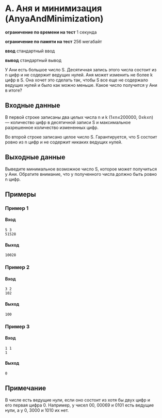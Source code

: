 # A. Аня и минимизация (AnyaAndMinimization)
**ограничение по времени на тест** 1 секунда

**ограничение по памяти на тест** 256 мегабайт

**ввод** стандартный ввод

**вывод** стандартный вывод

У Ани есть большое число S. Десятичная запись этого числа состоит из n цифр и не содержит ведущих нулей. Аня может изменить не более k цифр в S. Она хочет это сделать так, чтобы S все еще не содержало ведущих нулей и было как можно меньше. Какое число получится у Ани в итоге?
## Входные данные
В первой строке записаны два целых числа n и k (1≤n≤200000, 0≤k≤n) — количество цифр в десятичной записи S и максимальное разрешенное количество измененных цифр.

Во второй строке записано целое число S. Гарантируется, что S состоит ровно из n цифр и не содержит никаких ведущих нулей.
## Выходные данные
Выведите минимальное возможное число S, которое может получиться у Ани. Обратите внимание, что у полученного числа должно быть ровно n цифр.

## Примеры
### Пример 1
#### Вход
```
5 3
51528
```
#### Выход
```
10028
```
### Пример 2
#### Вход
```
3 2
102
```
#### Выход
```
100
```
### Пример 3
#### Вход
```
1 1
1
```
#### Выход
```
0
```
## Примечание
В числе есть ведущие нули, если оно состоит из хотя бы двух цифр и его первая цифра 0. Например, у чисел 00, 00069 и 0101 есть ведущие нули, а у 0, 3000 и 1010 их нет.

